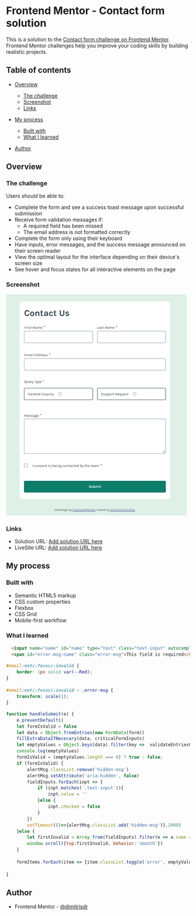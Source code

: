 # Frontend Mentor - Contact form solution

This is a solution to the [Contact form challenge on Frontend Mentor](https://www.frontendmentor.io/challenges/contact-form--G-hYlqKJj). Frontend Mentor challenges help you improve your coding skills by building realistic projects. 

## Table of contents

- [Overview](#overview)
  - [The challenge](#the-challenge)
  - [Screenshot](#screenshot)
  - [Links](#links)
- [My process](#my-process)
  - [Built with](#built-with)
  - [What I learned](#what-i-learned)

- [Author](#author)

## Overview

### The challenge

Users should be able to:

- Complete the form and see a success toast message upon successful submission
- Receive form validation messages if:
  - A required field has been missed
  - The email address is not formatted correctly
- Complete the form only using their keyboard
- Have inputs, error messages, and the success message announced on their screen reader
- View the optimal layout for the interface depending on their device's screen size
- See hover and focus states for all interactive elements on the page

### Screenshot

![](screenshot.png)

### Links

- Solution URL: [Add solution URL here](https://github.com/dimitrisdr/contact-form-main.git)
- LiveSite URL: [Add solution URL here](https://dimitrisdr.github.io/contact-form-main/)

## My process

### Built with

- Semantic HTML5 markup
- CSS custom properties
- Flexbox
- CSS Grid
- Mobile-first workflow


### What I learned


```html
  <input name="name" id="name" type="text" class="text-input" autocomplete="given-name" aria-describedby="error-msg-name">
  <span id="error-msg-name" class="error-msg">This field is required</span>
```
```css
#email:not(:focus):invalid {
    border: 1px solid var(--Red);
}

#email:not(:focus):invalid ~ .error-msg {
    transform: scale(1);
}
```

```js
function handleSubmit(e) {
    e.preventDefault()
    let formIsValid = false
    let data = Object.fromEntries(new FormData(form))
    fillExtraDataIfNececary(data, criticalFormInputs)
    let emptyValues = Object.keys(data).filter(key =>  validateEntriesObj[key](data[key]) )
    console.log(emptyValues)
    formIsValid = (emptyValues.length === 0) ? true : false;
    if (formIsValid) {
        alertMsg.classList.remove('hidden-msg')
        alertMsg.setAttribute('aria-hidden', false)
        fieldInputs.forEach(inpt => {
            if (inpt.matches('.text-input')){
                inpt.value = ''
            }else {
                inpt.checked = false
            }
        })
        setTimeout(()=>{alertMsg.classList.add('hidden-msg')},2000)
    }else {
        let firstInvalid = Array.from(fieldInputs).filter(e => e.name === emptyValues[0])[0].getBoundingClientRect().y
        window.scroll({top:firstInvalid, behavior:'smooth'})
    }

    formItems.forEach(item => {item.classList.toggle('error', emptyValues.includes(item.dataset.related))})

}
```

## Author

- Frontend Mentor - [@dimitrisdr](https://www.frontendmentor.io/profile/dimtirisdr)